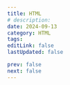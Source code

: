 ```yaml
---
title: HTML
# description:
date: 2024-09-13
category: HTML
tags:
editLink: false
lastUpdated: false

prev: false
next: false
---
```


<RouteCatalog :category="$frontmatter.category" />
